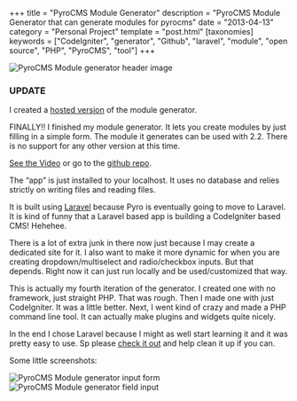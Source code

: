 +++
title = "PyroCMS Module Generator"
description = "PyroCMS Module Generator that can generate modules for pyrocms"
date = "2013-04-13"
category = "Personal Project"
template = "post.html"
[taxonomies]
keywords = ["CodeIgniter", "generator", "Github", "laravel", "module", "open source", "PHP", "PyroCMS", "tool"]
+++

<div class="center">
  <img src="/images/pmgh.png" alt="PyroCMS Module generator header image">
</div>

### UPDATE
I created a [hosted version](http://pyromg.aws.af.cm/ "Hosted Pyro Module Generator") of the module generator.

FINALLY!! I finished my module generator. It lets you create modules by just filling in a simple form. The module it generates can be used with 2.2. There is no support for any other version at this time.

[See the Video](http://www.youtube.com/watch?v=g7moZUqIwHU "Pyro Module generator video") or go to the [github repo](https://github.com/james2doyle/pyro-module-generator "james2doyle/pyro-module-generator").

The “app” is just installed to your localhost. It uses no database and relies strictly on writing files and reading files.

It is built using [Laravel](http://laravel.com/ "Laravel Homepage") because Pyro is eventually going to move to Laravel. It is kind of funny that a Laravel based app is building a CodeIgniter based CMS! Hehehee.

There is a lot of extra junk in there now just because I may create a dedicated site for it. I also want to make it more dynamic for when you are creating dropdown/multiselect and radio/checkbox inputs. But that depends. Right now it can just run locally and be used/customized that way.

This is actually my fourth iteration of the generator. I created one with no framework, just straight PHP. That was rough. Then I made one with just CodeIgniter. It was a little better. Next, I went kind of crazy and made a PHP command line tool. It can actually make plugins and widgets quite nicely.

In the end I chose Laravel because I might as well start learning it and it was pretty easy to use. Sp please [check it out](https://github.com/james2doyle/pyro-module-generator "james2doyle/pyro-module-generator") and help clean it up if you can.

Some little screenshots:

<div class="center">
  <img src="/images/pmg1.png" alt="PyroCMS Module generator input form">
  <img src="/images/pmg2.png" alt="PyroCMS Module generator field input">
</div>
